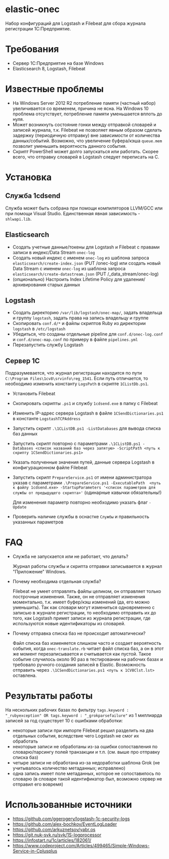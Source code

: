 # elastic-onec

Набор конфигураций для Logstash и Filebeat для сбора журнала регистрации 1С:Предприятие.

# Требования

- Сервер 1С:Предприятие на базе Windows
- Elasticsearch 8, Logstash, Filebeat

# Известные проблемы

- На Windows Server 2012 R2 потребление памяти (частный набор) увеличивается со временем, причина не ясна. На Windows 10 проблема отсутствует, потребление памяти уменьшается вплоть до нуля.
- Может возникнуть состояние гонки между отправкой словарей и записей журнала, т.к. Filebeat не позволяет явным образом сделать задержку (периодичную отправку) вне зависимости от количества данных/событий. Возможно, что увеличение буфера/кэша `queue.mem` позволит уменьшить вероятность данного события.
- Скрипт PowerShell может долго запускаться или работать. Скорее всего, что отправку словарей в Logstash следует переписать на C.

# Установка

## Служба 1cdsend

Служба может быть собрана при помощи компиляторов LLVM/GCC или при помощи Visual Studio. Единственная явная зависимость - `shlwapi.lib`.

## Elasticsearch

- Создать учетные данные/токены для Logstash и Filebeat с правами записи в индекс/Data Stream `onec-log`
- Создать новый индекс с именем `onec-log` из шаблона запроса `elasticsearch/create-index.json` (PUT /onec-log) или cоздать новый Data Stream с именем `onec-log` из шаблона запроса `elasticsearch/create-datastream.json` (PUT /_data_stream/onec-log)
- (опционально) Настроить Index Lifetime Policy для удаления/архивирования старых данных

## Logstash

- Создать директорию `/var/lib/logstash/onec-map/`, задать владельца и группу `logstash`, задать права на запись владельцу и группе
- Скопировать `conf.d/*` и файлы скриптов Ruby из директории `logstash` в `/etc/logstash`
- Убедиться, что созданы отдельные pipeline для `conf.d/onec-log.conf` и `conf.d/onec-map.conf` по примеру в файле `pipelines.yml`
- Перезапустить службу Logstash

## Сервер 1С

Подразумевается, что журнал регистрации находится по пути `C:\Program Files\1cv8\srvinfo\reg_1541`. Если путь отличается, то необходимо изменить константу `LogsPath` в скрипте `1CListDb.ps1`.

- Установить Filebeat
- Скопировать скрипты `.ps1` и службу `1cdsend.exe` в папку с Filebeat
- Изменить IP-адрес сервера Logstash в файле `1CSendDictionaries.ps1` в константе `LogstashTCPAddress`
- Запустить скрипт `.\1CListDB.ps1 -ListDatabases` для вывода списка баз данных
- Запустить скрипт повторно с параметрами `.\1CListDB.ps1 -Databases <список названий баз через запятую> -ScriptPath <путь к скрипту 1CSendDictionaries.ps1>`
- Указать полученные значения путей, данные сервера Logstash в конфигурационном файле Filebeat
- Запустить скрипт `PrepareService.ps1` от имени администратора указав с параметрами `.\PrepareService.ps1 -ExecutablePath  <путь к файлу 1cdsend.exe> -StartupParameters '<список параметров для службы от предыдущего скрипта>'` (одинарные кавычки обязательны!)

  Для изменения параметр повторно необходимо указать флаг `-Update`
- Проверить наличие службы в оснастке `Службы` и правильность указанных параметров

# FAQ

- Служба не запускается или не работает, что делать?

  Журнал работы службы и скрипта отправки записывается в журнал "Приложение" Windows.

- Почему необходима отдельная служба?

  Filebeat не умеет отправлять файлы целиком, он отправляет только построчные изменения. Также, он не отправляет изменения моментально, т.к. имеет буфер/кэш изменений (да, его можно уменьшить). Так как словари могут измениться одновременно с записью в журнале регистрации, то необходимо отправить их до того, как Logstash примет записи из журнала регистрации, где используются новые идентификаторы из словарей.

- Почему отправка списка баз не происходит автоматически?

  Файл списка баз изменяется слишком часто и создает вероятность события, когда `onec-translate.rb` читает файл списка баз, а он в этот же момент перезаписывается и считывается как пустой. Такое событие случилось около 90 раз в тестировании на рабочих базах и требовало ручного создания записей в Elastic. Возможность отправить через `.\1CSendDictionaries.ps1 <путь к 1CV8Clst.lst>` оставлена.

# Результаты работы

На нескольких рабочих базах по фильтру `tags.keyword : "_rubyexception" OR tags.keyword : "_grokparsefailure"` из 1 миллиарда записей за год существует 10 с ошибками обработки:

- некоторые записи при импорте Filebeat решил разделить на два отдельных события, вследствие чего Logstash не смог их обработать
- некоторые записи не обработаны из-за ошибки сопоставления по словарю/парсингу полей транзакции и т.п. (см. выше про отправку списка баз)
- четыре записи не обработана из-за недоработки шаблона Grok (не учитывалось количество метаданных; исправлено)
- одна запись имеет поле метаданных, которое не сопоставилось по словарю (в словаре такой идентификатор был, возможно сервер не отправил его вовремя)

# Использованные источники

- https://github.com/ggerogery/logstash-1c-security-logs
- https://github.com/alex-bochkov/EventLogLoader
- https://github.com/arkuznetsov/yabr.os
- https://git.nuk-svk.ru/svk/1S-logprocessor
- https://infostart.ru/1c/articles/182061/
- https://www.codeproject.com/Articles/499465/Simple-Windows-Service-in-Cplusplus
